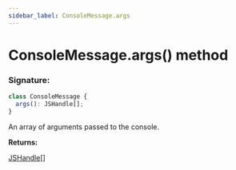 ```yaml
---
sidebar_label: ConsoleMessage.args
---
```


# ConsoleMessage.args() method

### Signature:

```typescript
class ConsoleMessage {
  args(): JSHandle[];
}
```

An array of arguments passed to the console.

**Returns:**

[JSHandle](./puppeteer.jshandle.md)\[\]
